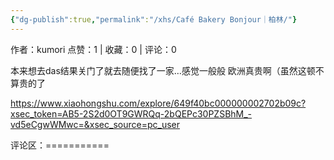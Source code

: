 ```yaml
---
{"dg-publish":true,"permalink":"/xhs/Café Bakery Bonjour｜柏林/"}
---
```


作者：kumori
点赞：1   |   收藏：0   |   评论：0

本来想去das结果关门了就去随便找了一家…感觉一般般 欧洲真贵啊（虽然这顿不算贵的了

https://www.xiaohongshu.com/explore/649f40bc000000002702b09c?xsec_token=AB5-2S2d0OT9GWRQq-2bQEPc30PZSBhM_-vd5eCgwWMwc=&xsec_source=pc_user

评论区：===========

